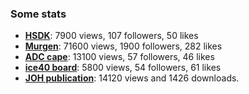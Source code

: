 ### Some stats

* __[HSDK](https://hackaday.io/project/10899)__: 7900 views, 107 followers, 50 likes
* __[Murgen](https://hackaday.io/project/9281)__: 71600 views, 1900 followers, 282 likes
* __[ADC cape](https://hackaday.io/project/20455)__: 13100 views, 57 followers, 46 likes
* __[ice40 board](https://hackaday.io/project/28375-un0rick-an-ice40-ultrasound-board)__: 5800 views, 54 followers, 61 likes
* __[JOH publication](https://openhardware.metajnl.com/articles/10.5334/joh.2/metrics/#views)__: 14120 views and 1426 downloads.

